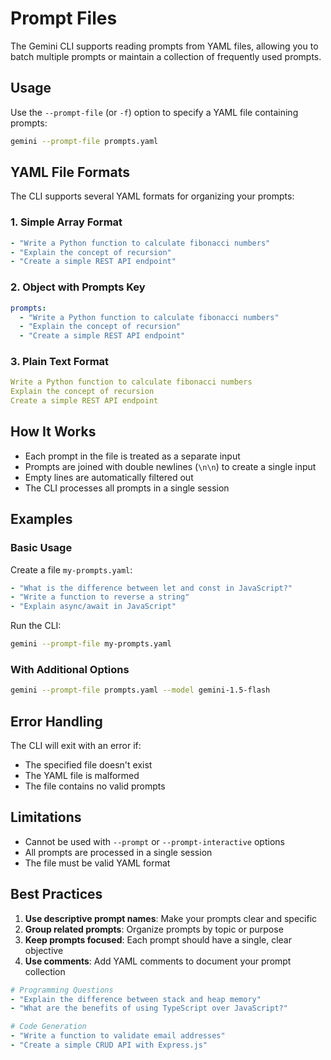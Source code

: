 # Prompt Files

The Gemini CLI supports reading prompts from YAML files, allowing you to batch multiple prompts or maintain a collection of frequently used prompts.

## Usage

Use the `--prompt-file` (or `-f`) option to specify a YAML file containing prompts:

```bash
gemini --prompt-file prompts.yaml
```

## YAML File Formats

The CLI supports several YAML formats for organizing your prompts:

### 1. Simple Array Format

```yaml
- "Write a Python function to calculate fibonacci numbers"
- "Explain the concept of recursion"
- "Create a simple REST API endpoint"
```

### 2. Object with Prompts Key

```yaml
prompts:
  - "Write a Python function to calculate fibonacci numbers"
  - "Explain the concept of recursion"
  - "Create a simple REST API endpoint"
```

### 3. Plain Text Format

```yaml
Write a Python function to calculate fibonacci numbers
Explain the concept of recursion
Create a simple REST API endpoint
```

## How It Works

- Each prompt in the file is treated as a separate input
- Prompts are joined with double newlines (`\n\n`) to create a single input
- Empty lines are automatically filtered out
- The CLI processes all prompts in a single session

## Examples

### Basic Usage

Create a file `my-prompts.yaml`:

```yaml
- "What is the difference between let and const in JavaScript?"
- "Write a function to reverse a string"
- "Explain async/await in JavaScript"
```

Run the CLI:

```bash
gemini --prompt-file my-prompts.yaml
```

### With Additional Options

```bash
gemini --prompt-file prompts.yaml --model gemini-1.5-flash
```

## Error Handling

The CLI will exit with an error if:

- The specified file doesn't exist
- The YAML file is malformed
- The file contains no valid prompts

## Limitations

- Cannot be used with `--prompt` or `--prompt-interactive` options
- All prompts are processed in a single session
- The file must be valid YAML format

## Best Practices

1. **Use descriptive prompt names**: Make your prompts clear and specific
2. **Group related prompts**: Organize prompts by topic or purpose
3. **Keep prompts focused**: Each prompt should have a single, clear objective
4. **Use comments**: Add YAML comments to document your prompt collection

```yaml
# Programming Questions
- "Explain the difference between stack and heap memory"
- "What are the benefits of using TypeScript over JavaScript?"

# Code Generation
- "Write a function to validate email addresses"
- "Create a simple CRUD API with Express.js"
``` 